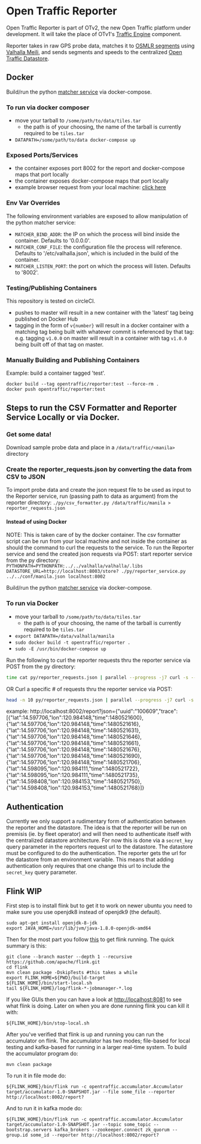 # Open Traffic Reporter

Open Traffic Reporter is part of OTv2, the new Open Traffic platform under development. It will take the place of OTv1's [Traffic Engine](https://github.com/opentraffic/traffic-engine) component.

Reporter takes in raw GPS probe data, matches it to [OSMLR segments](https://github.com/opentraffic/osmlr/blob/master/docs/intro.md) using [Valhalla Meili](https://github.com/valhalla/valhalla/blob/master/docs/meili.md), and sends segments and speeds to the centralized [Open Traffic Datastore](https://github.com/opentraffic/datastore).

## Docker

Build/run the python [matcher service](https://github.com/opentraffic/reporter) via docker-compose.

### To run via docker composer
* move your tarball to `/some/path/to/data/tiles.tar`
  * the path is of your choosing, the name of the tarball is currently required to be `tiles.tar`
* `DATAPATH=/some/path/to/data docker-compose up`

### Exposed Ports/Services
* the container exposes port 8002 for the report and docker-compose maps that port locally
* the container exposes docker-compose maps that port locally
* example browser request from your local machine: [click here](http://localhost:8002/report?json=%7B%22trace%22%3A%5B%7B%22lat%22%3A14.543087%2C%22lon%22%3A121.021019%2C%22time%22%3A1000%7D%2C%7B%22lat%22%3A14.543620%2C%22lon%22%3A121.021652%2C%22time%22%3A1008%7D%2C%7B%22lat%22%3A14.544957%2C%22lon%22%3A121.023247%2C%22time%22%3A1029%7D%2C%7B%22lat%22%3A14.545470%2C%22lon%22%3A121.023811%2C%22time%22%3A1036%7D%2C%7B%22lat%22%3A14.546580%2C%22lon%22%3A121.025124%2C%22time%22%3A1053%7D%2C%7B%22lat%22%3A14.547284%2C%22lon%22%3A121.025932%2C%22time%22%3A1064%7D%2C%7B%22lat%22%3A14.547817%2C%22lon%22%3A121.026665%2C%22time%22%3A1072%7D%2C%7B%22lat%22%3A14.549700%2C%22lon%22%3A121.028839%2C%22time%22%3A1101%7D%2C%7B%22lat%22%3A14.550350%2C%22lon%22%3A121.029610%2C%22time%22%3A1111%7D%2C%7B%22lat%22%3A14.551256%2C%22lon%22%3A121.030693%2C%22time%22%3A1125%7D%2C%7B%22lat%22%3A14.551785%2C%22lon%22%3A121.031395%2C%22time%22%3A1133%7D%2C%7B%22lat%22%3A14.553422%2C%22lon%22%3A121.033340%2C%22time%22%3A1158%7D%2C%7B%22lat%22%3A14.553819%2C%22lon%22%3A121.033806%2C%22time%22%3A1164%7D%2C%7B%22lat%22%3A14.553976%2C%22lon%22%3A121.033997%2C%22time%22%3A1167%7D%5D%7D)

### Env Var Overrides

The following environment variables are exposed to allow manipulation of the python matcher service:

- `MATCHER_BIND_ADDR`: the IP on which the process will bind inside the container. Defaults to '0.0.0.0'.
- `MATCHER_CONF_FILE`: the configuration file the process will reference. Defaults to '/etc/valhalla.json', which is included in the build of the container.
- `MATCHER_LISTEN_PORT`: the port on which the process will listen. Defaults to '8002'.

### Testing/Publishing Containers

This repository is tested on circleCI.

- pushes to master will result in a new container with the 'latest' tag being published on Docker Hub
- tagging in the form of `v{number}` will result in a docker container with a matching tag being built with whatever commit is referenced by that tag: e.g. tagging `v1.0.0` on master will result in a container with tag `v1.0.0` being built off of that tag on master.

### Manually Building and Publishing Containers

Example: build a container tagged 'test'.

```
docker build --tag opentraffic/reporter:test --force-rm .
docker push opentraffic/reporter:test
```

## Steps to run the CSV Formatter and Reporter Service Locally or via Docker.

### Get some data!

Download sample probe data and place in a `/data/traffic/<manila>` directory

### Create the reporter_requests.json by converting the data from CSV to JSON

To import probe data and create the json request file to be used as input to the Reporter service, run (passing path to data as argument) from the reporter directory:
`./py/csv_formatter.py /data/traffic/manila > reporter_requests.json`

#### Instead of using Docker

NOTE:  This is taken care of by the docker container. The csv formatter script can be run from your local machine and not inside the container as should the command to curl the requests to the service.
To run the Reporter service and send the created json requests via POST:
start reporter service from the py directory:
`PYTHONPATH=PYTHONPATH:../../valhalla/valhalla/.libs DATASTORE_URL=http://localhost:8003/store? ./py/reporter_service.py ../../conf/manila.json localhost:8002`

Build/run the python [matcher service](https://github.com/opentraffic/reporter) via docker-compose.

### To run via Docker
* move your tarball to `/some/path/to/data/tiles.tar`
  * the path is of your choosing, the name of the tarball is currently required to be `tiles.tar`
* `export DATAPATH=/data/valhalla/manila`
* `sudo docker build -t opentraffic/reporter .`
* `sudo -E /usr/bin/docker-compose up`

 Run the following to curl the reporter requests thru the reporter service via POST from the py directory:

```sh
time cat py/reporter_requests.json | parallel --progress -j7 curl -s --data '{}' -o /dev/null http://localhost:8002/report?
```

OR Curl a specific # of requests thru the reporter service via POST:

```sh
head -n 10 py/reporter_requests.json | parallel --progress -j7 curl -s --data '{}' -o /dev/null http://localhost:8002/report?
```

example:
http://localhost:8002/report?json={"uuid":"100609","trace":[{"lat":14.597706,"lon":120.984148,"time":1480521600},{"lat":14.597706,"lon":120.984148,"time":1480521616},{"lat":14.597706,"lon":120.984148,"time":1480521631},{"lat":14.597706,"lon":120.984148,"time":1480521646},{"lat":14.597706,"lon":120.984148,"time":1480521661},{"lat":14.597706,"lon":120.984148,"time":1480521676},{"lat":14.597706,"lon":120.984148,"time":1480521690},{"lat":14.597706,"lon":120.984148,"time":1480521706},{"lat":14.598095,"lon":120.984111,"time":1480521722},{"lat":14.598095,"lon":120.984111,"time":1480521735},{"lat":14.598408,"lon":120.984153,"time":1480521750},{"lat":14.598408,"lon":120.984153,"time":1480521768}]}

## Authentication

Currently we only support a rudimentary form of authentication between the reporter and the datastore. The idea is that the reporter will be run on premisis (ie. by fleet operator) and will then need to authenticate itself with the centralized datastore architecture. For now this is done via a `secret_key` query parameter in the reporters request url to the datastore. The datastore must be configured to do the authentication. The reporter gets the url for the datastore from an environment variable. This means that adding authentication only requires that one change this url to include the `secret_key` query parameter.

## Flink WIP

First step is to install flink but to get it to work on newer ubuntu you need to make sure you use openjdk8 instead of openjdk9 (the default).

    sudo apt-get install openjdk-8-jdk
    export JAVA_HOME=/usr/lib/jvm/java-1.8.0-openjdk-amd64

Then for the most part you follow [this](https://ci.apache.org/projects/flink/flink-docs-release-1.3/quickstart/setup_quickstart.html#quickstart) to get flink running. The quick summary is this:

    git clone --branch master --depth 1 --recursive https://github.com/apache/flink.git
    cd flink
    mvn clean package -DskipTests #this takes a while
    export FLINK_HOME=${PWD}/build-target
    ${FLINK_HOME}/bin/start-local.sh
    tail ${FLINK_HOME}/log/flink-*-jobmanager-*.log    

If you like GUIs then you can have a look at [http://localhost:8081](http://localhost:8081) to see what flink is doing. Later on when you are done running flink you can kill it with:

    ${FLINK_HOME}/bin/stop-local.sh

After you've verified that flink is up and running you can run the accumulator on flink. The accumulator has two modes; file-based for local testing and kafka-based for running in a larger real-time system. To build the accumulator program do:

    mvn clean package

To run it in file mode do:

    ${FLINK_HOME}/bin/flink run -c opentraffic.accumulator.Accumulator target/accumulator-1.0-SNAPSHOT.jar --file some_file --reporter http://localhost:8002/report?

And to run it in kafka mode do:

    ${FLINK_HOME}/bin/flink run -c opentraffic.accumulator.Accumulator target/accumulator-1.0-SNAPSHOT.jar --topic some_topic --bootstrap.servers kafka_brokers --zookeeper.connect zk_quorum --group.id some_id --reporter http://localhost:8002/report?
